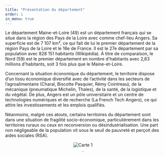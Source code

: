 ```yaml
---
title: "Présentation du département"
order: 1
in_menu: true
---
```

Le département Maine-et-Loire (49) est un département français qui se situe dans la région des Pays de la Loire avec comme chef-lieu Angers. Sa superficie est de 7 107 km², ce qui fait de lui le premier département de la région Pays de la Loire et le 16e de France. Il est le 27e département par sa population avec 828 151 habitants (Wikipédia). À titre de comparaison, le Nord (59) est le premier département en nombre d'habitants avec 2,63 millions d'habitants, soit 3 fois plus que le Maine-et-Loire. 

Concernant la situation économique du département, le territoire dispose d’un tissu économique diversifié avec de l’activité dans les secteurs de l’agroalimentaire (Charal, Biscotte Pasquier, Rémy Cointreau), de la mécanique (pneumatique Michelin, Thales), de la santé, de la logistique et du végétal. De plus, Angers est un pôle universitaire et un centre de technologies numériques et de recherche (La French Tech Angers), ce qui attire les investissements et les emplois qualifiés. 

Néanmoins, malgré ces atouts, certains territoires du département sont dans une situation de fragilité socio-économique, particulièrement dans les territoires ruraux ou ceux en reconversion ou désindustrialisation. Une part non négligeable de la population vit sous le seuil de pauvreté et perçoit des aides sociales (RSA). 

<figure style="text-align: center;">
  <img src="images/Capture d'écran 2025-06-19 111305.png" alt="Carte 1">
  <figcaption><em></em>.</figcaption>
</figure> 
